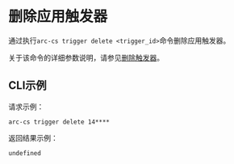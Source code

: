 # 删除应用触发器

通过执行`arc-cs trigger delete <trigger_id>`命令删除应用触发器。

关于该命令的详细参数说明，请参见[删除触发器](/intl.zh-CN/API参考/应用/删除触发器.md)。

## CLI示例

请求示例：

```
arc-cs trigger delete 14****
```

返回结果示例：

```
undefined
```

